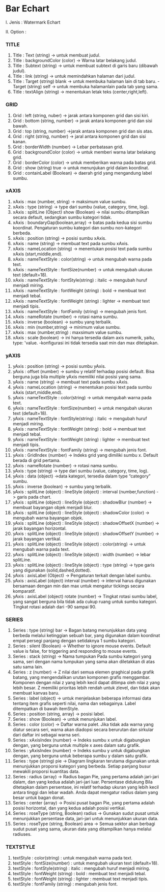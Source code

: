 # Bar Echart

I. Jenis : Watermark Echart

II. Option : 

### **TITLE** ###
1.	Title : Text (string) -> untuk membuat judul.
2.	Title : backgroundColor (color) -> Warna latar belakang judul.
3.	Title : Subtext (string) -> untuk membuat subtext di garis baru (dibawah judul).
4.	Title : link (string) -> untuk memindahkan halaman dari judul.
5.	Title : Target (string) blank -> untuk membuka halaman lain di tab baru.
            -Target (string) self -> untuk membuka halamanlain pada tab yang sama.
6.	Title : textAlign (string) -> menentukan letak teks (center,right,left).

### **GRID** ###
1.	Grid : left (string, nuber) -> jarak antara komponen grid dan sisi kiri.
2.	Grid : bottom (string, number) -> jarak antara komponen grid dan sisi bawah.
3.	Grid : top (string, number) ->jarak antara komponen grid dan sis atas.
4.	Grid : right (string, number) -> jaral antara komponen grid dan sisi kanan.
5.	Grid : borderWidth (number) -> Lebar perbatasan grid.
6.	Grid : backgroundColor (color) -> untuk memberi warna latar belakang grid.
7.	Grid : borderColor (color) -> untuk memberikan warna pada batas grid.
8.	Grid : show (string) true -> untuk menunjukan grid dalam koordinat.
9.	Grid : containLabel (Boolean) -> daerah grid yang mengandung label sumbu.

### **xAXIS** ###
1.	xAxis : max (number, string) -> maksimum value sumbu.
2.	xAxis : type (string) -> type dari sumbu (value, category, time, log).
3.	xAxis : splitLine (Object) show (Boolean) -> nilai sumbu ditampilkan secara default, sedangkan sumbu kategori tidak.
4.	xAxis : boundaryGap(boolean,array) -> batas pada kedua sisi sumbu koordinat. Pengaturan sumbu kategori dan sumbu non-kategori berbeda.
5.	xAxis : position (string) -> posisi sumbu xAxis.
6.	xAxis : name (string) -> membuat text pada sumbu xAxis.
7.	xAxis : nameLocation (string) -> menentukan posisi text pada sumbu xAxis (start,middle,end).
8.	xAxis : nameTextStyle : color(string) -> untuk mengubah warna pada text.
9.	xAxis : nameTextStyle : fontSize(number) -> untuk mengubah ukuran text (default=18).
10.	xAxis : nameTextStyle : fontStyle(string) : italic -> mengubah huruf menjadi miring.
11.	xAxis : nameTextStyle : fontWeight (string) : bold -> membuat text menjadi tebal.
12.	xAxis : nameTextStyle : fontWeight (string) : lighter -> membuat text menjadi tipis.
13.	xAxis : nameTextStyle : fontFamily (string) -> mengubah jenis font.
14.	xAxis : nameRotate (number) -> rotasi nama sumbu.
15.	xAxis : inverse (boolean) -> sumbu yang terbalik.
16.	xAxis : min (number,string) -> minimum value sumbu.
17.	xAxis : max (number,string) : maxsimum value sumbu.
18.	xAxis : scale (boolean) -> ini hanya tersedia dalam axis numerik, yaitu, type: 'value.
            -konfigurasi ini tidak tersedia saat min dan max ditetapkan.
            
### **yAXIS** ###
1.	yAxis : position (string) -> posisi sumbu yAxis.
2.	yAxis : offset (number) -> sumbu y relatif terhadap posisi default. Bisa berguna juga bila multiple yAxis memiliki nilai posisi yang sama.
3.	yAxis : name (string) -> membuat text pada sumbu xAxis.
4.	yAxis : nameLocation (string) -> menentukan posisi text pada sumbu xAxis (start,middle,end).
5.	yAxis : nameTextStyle : color(string) -> untuk mengubah warna pada text.
6.	yAxis : nameTextStyle : fontSize(number) -> untuk mengubah ukuran text (default=18).
7.	yAxis : nameTextStyle : fontStyle(string) : italic -> mengubah huruf menjadi miring.
8.	yAxis : nameTextStyle : fontWeight (string) : bold -> membuat text menjadi tebal.
9.	yAxis : nameTextStyle : fontWeight (string) : lighter -> membuat text menjadi tipis.
10.	yAxis : nameTextStyle : fontFamily (string) -> mengubah jenis font.
11.	yAxis : GridIndex (number) -> Indeks grid yang dimiliki sumbu x. Default berada di grid pertama.
12.	yAxis : nameRotate (number) -> rotasi nama sumbu.
13.	yAxis : type (string) -> type dari sumbu (value, category, time, log).
14.	yAxis : data (object) ->data kategori, tersedia dalam type “category” sumbu.
15.	yAxis : inverse (boolean) -> sumbu yang terbalik.
16.	yAxis : splitLine (object) : lineStyle (object) : interval (number,function) -> garis pada chart.
17.	yAxis : splitLine (object) : lineStyle (object) : shadowBlur (number) -> membuat bayangan objek menjadi blur.
18.	yAxis : splitLine (object) : lineStyle (object) : shadowColor (color) -> mengubah warna bayangan objek.
19.	yAxis : splitLine (object) : lineStyle (object) : shadowOffsetX (number) -> jarak bayangan horizontal.
20.	yAxis : splitLine (object) : lineStyle (object) : shadowOffsetY (number) -> jarak bayangan vertikal.
21.	yAxis : splitLine (object) : lineStyle (object) : color(string) -> untuk mengubah warna pada text.
22.	yAxis : splitLine (object) : lineStyle (object) : width (number) -> lebar splitLine.
23.	yAxis : splitLine (object) : lineStyle (object) : type (string) -> type garis yang digunakan (solid,dashed,dotted).
24.	yAxis : axisLabel (Object) -> Pengaturan terkait dengan label sumbu.
25.	yAxis :  axisLabel (object) interval (number) -> interval harus digunakan bersamaan dengan min dan max untuk mengatur tickings secara komparatif.
26.	yAxis : axisLabel (object) rotate (number) -> Tingkat rotasi sumbu label, yang sangat berguna bila tidak ada cukup ruang untuk sumbu kategori. Tingkat rotasi adalah dari -90 sampai 90.

### **SERIES** ###
1.	Series : type (string)  bar -> Bagan batang menunjukkan data yang berbeda melalui ketinggian sebuah bar, yang digunakan dalam koordinat empat persegi panjang dengan setidaknya 1 sumbu kategori.
2.	Series : silent (Boolean) -> Whether to ignore mouse events. Default value is false, for triggering and responding to mouse events.
3.	Series : stack (string) -> Nama tumpukan Pada sumbu kategori yang sama, seri dengan nama tumpukan yang sama akan diletakkan di atas satu sama lain.
4.	Series : z (number) -> Z nilai dari semua elemen graghical pada grafik batang, yang mengendalikan urutan komponen grafis menggambar. Komponen dengan nilai z yang lebih kecil dapat ditimpa oleh nilai z yang lebih besar. Z memiliki prioritas lebih rendah untuk zlevel, dan tidak akan membuat kanvas baru.
5.	Series : label (object) -> untuk menjelaskan beberapa informasi data tentang item grafis seperti nilai, nama dan sebagainya. Label ditempatkan di bawah itemStyle.
6.	Series : position (string, array) -> posisi label.
7.	Series : show (Boolean) -> untuk menunjukan label.
8.	 Series : color (color) -> Daftar warna palet. Jika tidak ada warna yang diatur secara seri, warna akan diadopsi secara berurutan dan sirkular dari daftar ini sebagai warna seri.
9.	Series : xAxisIndex (number) -> Indeks sumbu x untuk digabungkan dengan, yang berguna untuk multiple x axes dalam satu grafik.
10.	Series : yAxisIndex (number) -> Indeks sumbu y untuk digabungkan dengan, yang berguna untuk beberapa sumbu y dalam satu grafik.
11.	Series : type (string) pie -> Diagram lingkaran terutama digunakan untuk menunjukkan proporsi kategori yang berbeda. Setiap panjang busur mewakili proporsi kuantitas data.
12.	Series : radius (array) -> Radius bagan Pie, yang pertama adalah jari-jari dalam, dan yang kedua adalah jari-jari luar. Persentase didukung Bila ditetapkan dalam persentase, ini relatif terhadap ukuran yang lebih kecil antara tinggi dan lebar wadah. Anda dapat mengatur radius dalam yang besar untuk bagan donat.
13.	Series : center (array) -> Posisi pusat bagan Pie, yang pertama adalah posisi horizontal, dan yang kedua adalah posisi vertikal.
14.	Series : roseType (string, Boolean) radius  -> Gunakan sudut pusat untuk menunjukkan persentase data, jari-jari untuk menunjukkan ukuran data.
15. Series : roseType (string, Boolean) area -> Semua sektor akan berbagi sudut pusat yang sama, ukuran data yang ditampilkan hanya melalui radiuses. 

### **TEXTSTYLE** ###
1.	textStyle : color(string) : untuk mengubah warna pada text.
2.	textStyle : fontSize(number) : untuk mengubah ukuran text (default=18).
3.	textStyle : fontStyle(string) : italic : mengubah huruf menjadi miring.
4.	textStyle : fontWeight (string) : bold : membuat text menjadi tebal.
5.	textStyle : fontWeight (string) : lighter : membuat text menjadi tipis.
6.	textStyle : fontFamily (string) : mengubah jenis font.
